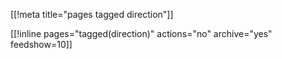 [[!meta title="pages tagged direction"]]

[[!inline pages="tagged(direction)" actions="no" archive="yes"
feedshow=10]]

